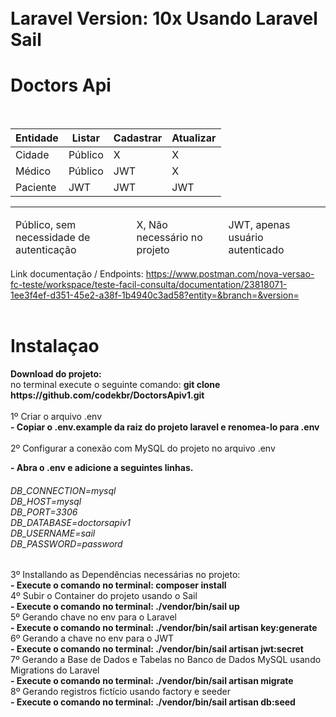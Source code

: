 
<div class="ui container" style="padding-top: 10px; width:100% !important;">
            <div class="ui segments raised">
                <div class="ui segment">
                    <h1>Laravel Version: 10x Usando Laravel Sail</h1>
                </div>
                <div class="ui segment">
                    <h1>Doctors Api</h1>
                </div>
                <br>
                <div class="ui segment secondary form">
                    <table class="ui table very compact celled selectable small blue">
                        <thead>
                            <tr>
                                <th class="active">Entidade</th>
                                <th>Listar</th>
                                <th>Cadastrar</th>
                                <th>Atualizar</th>
                            </tr>
                        </thead>
                        <tbody>
                            <tr>
                                <td>Cidade</td>
                                <td><i class="icon check large green "></i> Público</td>
                                <td><i class="icon close red large"></i>X</td>
                                <td><i class="icon close red large"></i> X</td>
                            </tr>
                            <tr>
                                <td>Médico</td>
                                <td><i class="icon check large green"></i>Público </td>
                                <td><i class="icon lock black large"></i> JWT </td>
                                <td><i class="icon close red large"></i>X</td>
                            </tr>
                            <tr>
                                <td>Paciente</td>
                                <td><i class="icon lock black large"></i> JWT</td>
                                <td><i class="icon lock black large"></i> JWT</td>
                                <td><i class="icon lock black large"></i> JWT</td>
                            </tr>
                        </tbody>
                    </table>
                    <hr>
                    <table class="ui table very compact celled selectable small blue">
                                <thead>
                                    <tr>
                                        <td>Público, sem necessidade de autenticação</td>
                                        <td>X, Não necessário no projeto</td>
                                        <td>JWT, apenas usuário autenticado</td>
                                    </tr>
                                </thead>
                     </table>
                    <div class="ui segment">
                        <div class="ui header">
                        Link documentação / Endpoints:
                            <a target="_blank" href="https://www.postman.com/nova-versao-fc-teste/workspace/teste-facil-consulta/documentation/23818071-1ee3f4ef-d351-45e2-a38f-1b4940c3ad58?entity=&branch=&version="> https://www.postman.com/nova-versao-fc-teste/workspace/teste-facil-consulta/documentation/23818071-1ee3f4ef-d351-45e2-a38f-1b4940c3ad58?entity=&branch=&version=</a>
                    </div>
                    </div>
                </div>
                <br>
                <div class="ui segment">
                    <h1>Instalaçao</h1>
                     <strong> Download do projeto:</strong> <br>
                     no terminal execute o seguinte comando: <strong>git clone https://github.com/codekbr/DoctorsApiv1.git</strong>
                </div>
                <br>
                <div class="ui segment">
                     1º Criar o arquivo .env <br>
                       <strong> - Copiar o .env.example da raiz do projeto laravel e renomea-lo para .env <br></strong> <br>
                     2º Configurar a conexão com MySQL do projeto no arquivo .env <br>
                     <p>
                          <strong>- Abra o .env e adicione a seguintes linhas. <br></strong>
                         <h6>
                            DB_CONNECTION=mysql <br>
                            DB_HOST=mysql <br>
                            DB_PORT=3306 <br>
                            DB_DATABASE=doctorsapiv1 <br>
                            DB_USERNAME=sail <br>
                            DB_PASSWORD=password
                         </h6>
                     </p>
                     3º Installando as Dependências necessárias no projeto: <br>
                         <strong>- Execute o comando no terminal:  composer install <br></strong>
                     4º Subir o Container do projeto usando o Sail <br>
                        <strong>- Execute o comando no terminal: ./vendor/bin/sail up</strong> <br>
                     5º Gerando chave no env para o Laravel <br>
                         <strong>- Execute o comando no terminal: ./vendor/bin/sail artisan key:generate <br></strong>
                     6º Gerando a chave no env para o JWT <br>
                         <strong>- Execute o comando no terminal: ./vendor/bin/sail artisan jwt:secret <br></strong>
                     7º Gerando a Base de Dados e Tabelas no Banco de Dados MySQL usando Migrations do Laravel <br>
                        <strong>- Execute o comando no terminal: ./vendor/bin/sail artisan migrate</strong> <br>
                     8º Gerando registros fictício usando factory e seeder <br>
                         <strong>- Execute o comando no terminal: ./vendor/bin/sail artisan db:seed</strong>  <br>
                </div>
            </div>
        </div>
